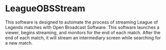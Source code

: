 # LeagueOBSStream
This software is designed to automate the process of streaming League of Legends matches with Open Broadcast Software. This software launches a viewer, begins streaming, and monitors for the end of each match. After the end of each match, it will stream an intermediary screen while searching for a new match.
